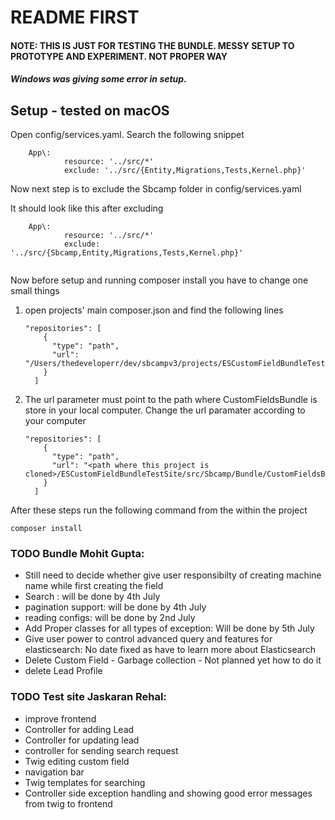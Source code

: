 # README FIRST

#### NOTE: THIS IS JUST FOR TESTING THE BUNDLE. MESSY SETUP TO PROTOTYPE AND EXPERIMENT. NOT PROPER WAY

##### Windows was giving some error in setup. 

##  Setup - tested on macOS

Open config/services.yaml. Search the following snippet

```
    App\:
            resource: '../src/*'
            exclude: '../src/{Entity,Migrations,Tests,Kernel.php}'

```

Now next step is to exclude the Sbcamp folder in config/services.yaml

It should look like this after excluding

```
    App\:
            resource: '../src/*'
            exclude: '../src/{Sbcamp,Entity,Migrations,Tests,Kernel.php}'
            
```

Now before setup and running composer install you have to change one small things

1. open projects' main composer.json and find the following lines 

    ```
    "repositories": [
        {
          "type": "path",
          "url": "/Users/thedeveloperr/dev/sbcampv3/projects/ESCustomFieldBundleTestSite/src/Sbcamp/Bundle/CustomFieldsBundle"
        }
      ]
    
    ```
 2. The url parameter must point to the path where CustomFieldsBundle is store in your local computer. Change the url paramater according to your computer

    ```
    "repositories": [
        {
          "type": "path",
          "url": "<path where this project is cloned>/ESCustomFieldBundleTestSite/src/Sbcamp/Bundle/CustomFieldsBundle"
        }
      ]
    
    ```


After these steps run the following command from the within the project

```$xslt
composer install
```


### TODO Bundle Mohit Gupta:

- Still need to decide whether give user responsibilty of creating machine name while first creating the field
- Search : will be done by 4th July
- pagination support: will be done by 4th July
- reading configs: will be done by 2nd July
- Add Proper classes for all types of exception: Will be done by 5th July
- Give user power to control advanced query and features for elasticsearch: No date fixed as have to learn more about Elasticsearch
- Delete Custom Field - Garbage collection - Not planned yet how to do it
- delete Lead Profile 

### TODO Test site Jaskaran Rehal:
- improve frontend
- Controller for adding Lead
- Controller for updating lead 
- controller for sending search request
- Twig editing custom field
- navigation bar
- Twig templates for searching
- Controller side exception handling and showing good error messages from twig to frontend
